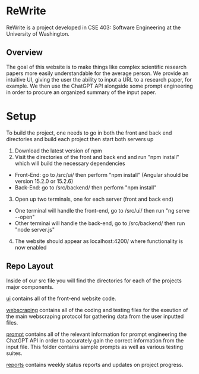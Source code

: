 # ReWrite
ReWrite is a project developed in CSE 403: Software Engineering at the University of Washington. 

## Overview
The goal of this website is to make things like complex scientific research papers more easily understandable for the average person. We provide an intuitive UI, giving the user the ability to input a URL to a research paper, for example. We then use the ChatGPT API alongside some prompt engineering in order to procure an organized summary of the input paper. 

# Setup
To build the project, one needs to go in both the front and back end directories and build each project then start both servers up

1. Download the latest version of npm
2. Visit the directories of the front and back end and run "npm install" which will build the necessary dependencies
- Front-End: go to /src/ui/ then perform "npm install" (Angular should be version 15.2.0 or 15.2.6)
- Back-End: go to /src/backend/ then perform "npm install"
3. Open up two terminals, one for each server (front and back end)
- One terminal will handle the front-end, go to /src/ui/ then run "ng serve --open"
- Other terminai will handle the back-end, go to /src/backend/ then run "node server.js"
4. The website should appear as localhost:4200/ where functionality is now enabled

## Repo Layout
Inside of our src file you will find the directories for each of the projects major components. 

[ui](https://github.com/aldenhinden/ReWrite/tree/main/src/ui) contains all of the front-end website code.

[webscraping](https://github.com/aldenhinden/ReWrite/tree/main/src/back-end/webscrape) contains all of the coding and testing files for the exeution of the main webscraping protocol for gathering data from the user inputted files.

[prompt](https://github.com/aldenhinden/ReWrite/tree/main/src/back-end/prompt) contains all of the relevant information for prompt engineering the ChatGPT API in order to accurately gain the correct information from the input file. This folder contains sample prompts as well as various testing suites. 

[reports](https://github.com/aldenhinden/ReWrite/tree/main/reports) contains weekly status reports and updates on project progress.
